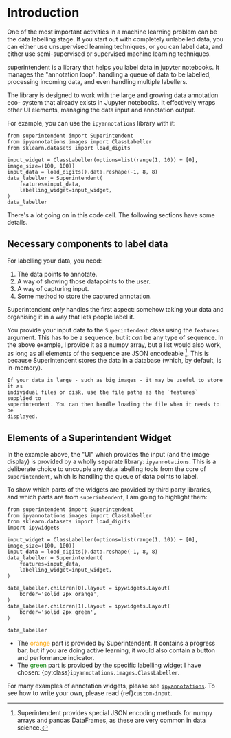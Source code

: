 # Introduction

One of the most important activities in a machine learning problem can be the
data labelling stage. If you start out with completely unlabelled data, you can
either use unsupervised learning techniques, or you can label data, and either
use semi-supervised or supervised machine learning techniques.

superintendent is a library that helps you label data in jupyter notebooks. It
manages the "annotation loop": handling a queue of data to be labelled,
processing incoming data, and even handling multiple labellers.

The library is designed to work with the large and growing data annotation eco-
system that already exists in Jupyter notebooks. It effectively wraps other UI
elements, managing the data input and annotation output.

For example, you can use the `ipyannotations` library with it:

```{jupyter-execute}
from superintendent import Superintendent
from ipyannotations.images import ClassLabeller
from sklearn.datasets import load_digits

input_widget = ClassLabeller(options=list(range(1, 10)) + [0], image_size=(100, 100))
input_data = load_digits().data.reshape(-1, 8, 8)
data_labeller = Superintendent(
    features=input_data,
    labelling_widget=input_widget,
)
data_labeller
```

There's a lot going on in this code cell. The following sections have some
details.

## Necessary components to label data

For labelling your data, you need:

1. The data points to annotate.
2. A way of showing those datapoints to the user.
3. A way of capturing input.
4. Some method to store the captured annotation.

Superintendent _only_ handles the first aspect: somehow taking your data and
organising it in a way that lets people label it.

You provide your input data to the `Superintendent` class using the `features`
argument. This has to be a sequence, but it _can_ be any type of sequence. In
the above example, I provide it as a numpy array, but a list would also work, as
long as all elements of the sequence are JSON encodeable [^jsonref]. This is
because Superintendent stores the data in a database (which, by default, is
in-memory).

[^jsonref]: Superintendent provides special JSON encoding methods for numpy
    arrays and pandas DataFrames, as these are very common in data science.

```{note}
If your data is large - such as big images - it may be useful to store it as
individual files on disk, use the file paths as the `features` supplied to
superintendent. You can then handle loading the file when it needs to be
displayed.
```

## Elements of a Superintendent Widget

In the example above, the "UI" which provides the input (and the image display)
is provided by a wholly separate library: `ipyannotations`. This is a deliberate
choice to uncouple any data labelling tools from the core of `superintendent`,
which is handling the queue of data points to label.

To show which parts of the widgets are provided by third party libraries, and
which parts are from `superintendent`, I am going to highlight them:

```{jupyter-execute}
from superintendent import Superintendent
from ipyannotations.images import ClassLabeller
from sklearn.datasets import load_digits
import ipywidgets

input_widget = ClassLabeller(options=list(range(1, 10)) + [0], image_size=(100, 100))
input_data = load_digits().data.reshape(-1, 8, 8)
data_labeller = Superintendent(
    features=input_data,
    labelling_widget=input_widget,
)

data_labeller.children[0].layout = ipywidgets.Layout(
    border='solid 2px orange',
)
data_labeller.children[1].layout = ipywidgets.Layout(
    border='solid 2px green',
)

data_labeller
```

- The <span style="color:orange">orange</span> part is provided by
  Superintendent. It contains a progress bar, but if you are doing active
  learning, it would also contain a button and performance indicator.
- The <span style="color:green">green</span> part is provided by the specific
  labelling widget I have chosen:
  {py:class}`ipyannotations.images.ClassLabeller`.

For many examples of annotation widgets, please see
[`ipyannotations`](https://ipyannotations.readthedocs.io). To see how to
write your own, please read {ref}`custom-input`.
